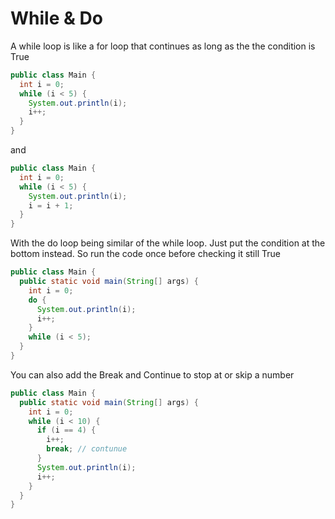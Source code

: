 # While & Do

A while loop is like a for loop that continues as long as the the condition is True

```java
public class Main {
  int i = 0;
  while (i < 5) {
    System.out.println(i);
    i++;
  }
}
```
and 
```java
public class Main {
  int i = 0;
  while (i < 5) {
    System.out.println(i);
    i = i + 1;
  }
}
```
With the do loop being similar of the while loop. Just put the condition at the bottom instead. So run the code once before checking it still True

```java
public class Main {
  public static void main(String[] args) {
    int i = 0;
    do {
      System.out.println(i);
      i++;
    }
    while (i < 5);
  }
}
```
You can also add the Break and Continue to stop at or skip a number

```java
public class Main {
  public static void main(String[] args) {
    int i = 0;
    while (i < 10) {
      if (i == 4) {
        i++;
        break; // contunue
      }
      System.out.println(i);
      i++;
    }
  }
}
```
